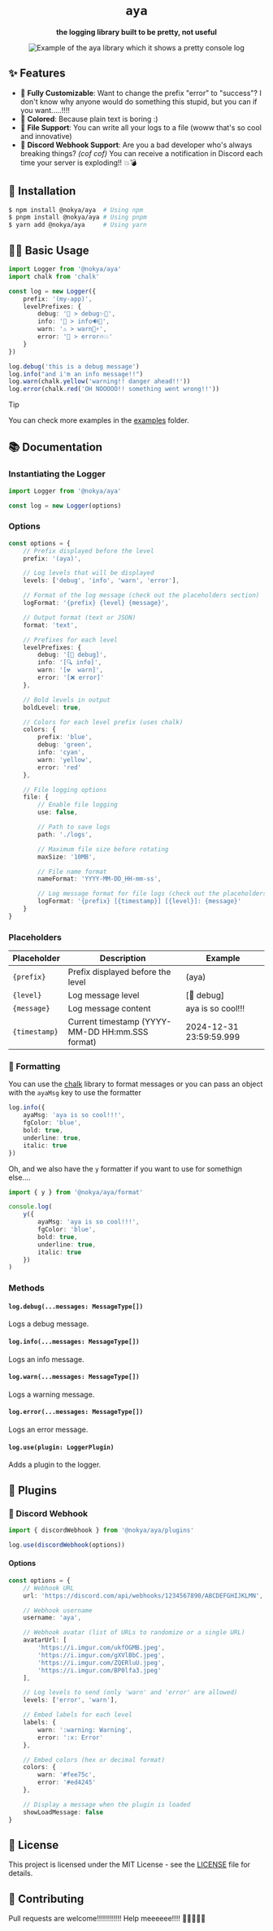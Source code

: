 <h1 align="center"><code>aya</code></h1>

<p align="center"><b>the logging library built to be pretty, not useful</b></p>

<p align="center">
  <img src="https://github.com/user-attachments/assets/67a35b74-ad1e-43d3-9a1a-a6218642f568" alt="Example of the aya library which it shows a pretty console log" />
</p>

## ✨ Features

-   🌸 **Fully Customizable**: Want to change the prefix "error" to "success"? I don't know why anyone would do something this stupid, but you can if you want.....!!!!
-   🎨 **Colored**: Because plain text is boring :)
-   📝 **File Support**: You can write all your logs to a file (woww that's so cool and innovative)
-   👾 **Discord Webhook Support**: Are you a bad developer who's always breaking things? _(cof cof)_ You can receive a notification in Discord each time your server is exploding!! 💥💣

## 📩 Installation

```bash
$ npm install @nokya/aya  # Using npm
$ pnpm install @nokya/aya # Using pnpm
$ yarn add @nokya/aya     # Using yarn
```

## 👩‍💻 Basic Usage

```ts
import Logger from '@nokya/aya'
import chalk from 'chalk'

const log = new Logger({
    prefix: '(my-app)',
    levelPrefixes: {
        debug: '🐛 > debug✨🐜',
        info: '📢 > info🔊🔎',
        warn: '⚠️ > warn🚨⚡',
        error: '🚨 > error🔥💥'
    }
})

log.debug('this is a debug message')
log.info("and i'm an info message!!")
log.warn(chalk.yellow('warning!! danger ahead!!'))
log.error(chalk.red('OH NOOOOO!! something went wrong!!'))
```

> [!TIP]
> You can check more examples in the [examples](src/examples/) folder.

## 📚 Documentation

### Instantiating the Logger

```ts
import Logger from '@nokya/aya'

const log = new Logger(options)
```

### Options

```ts
const options = {
    // Prefix displayed before the level
    prefix: '(aya)',

    // Log levels that will be displayed
    levels: ['debug', 'info', 'warn', 'error'],

    // Format of the log message (check out the placeholders section)
    logFormat: '{prefix} {level} {message}',

    // Output format (text or JSON)
    format: 'text',

    // Prefixes for each level
    levelPrefixes: {
        debug: '[🐛 debug]',
        info: '[🔍 info]',
        warn: '[☢️  warn]',
        error: '[❌ error]'
    },

    // Bold levels in output
    boldLevel: true,

    // Colors for each level prefix (uses chalk)
    colors: {
        prefix: 'blue',
        debug: 'green',
        info: 'cyan',
        warn: 'yellow',
        error: 'red'
    },

    // File logging options
    file: {
        // Enable file logging
        use: false,

        // Path to save logs
        path: './logs',

        // Maximum file size before rotating
        maxSize: '10MB',

        // File name format
        nameFormat: 'YYYY-MM-DD_HH-mm-ss',

        // Log message format for file logs (check out the placeholders section)
        logFormat: '{prefix} [{timestamp}] [{level}]: {message}'
    }
}
```

### Placeholders

| Placeholder   | Description                                     | Example                 |
| ------------- | ----------------------------------------------- | ----------------------- |
| `{prefix}`    | Prefix displayed before the level               | (aya)                   |
| `{level}`     | Log message level                               | [🐛 debug]              |
| `{message}`   | Log message content                             | aya is so cool!!!       |
| `{timestamp}` | Current timestamp (YYYY-MM-DD HH:mm.SSS format) | 2024-12-31 23:59:59.999 |

### 🎨 Formatting

You can use the [chalk](https://github.com/chalk/chalk) library to format messages or you can pass an object with the `ayaMsg` key to use the formatter

```ts
log.info({
    ayaMsg: 'aya is so cool!!!',
    fgColor: 'blue',
    bold: true,
    underline: true,
    italic: true
})
```

Oh, and we also have the `y` formatter if you want to use for somethign else....

```ts
import { y } from '@nokya/aya/format'

console.log(
    y({
        ayaMsg: 'aya is so cool!!!',
        fgColor: 'blue',
        bold: true,
        underline: true,
        italic: true
    })
)
```

### Methods

#### `log.debug(...messages: MessageType[])`

Logs a debug message.

#### `log.info(...messages: MessageType[])`

Logs an info message.

#### `log.warn(...messages: MessageType[])`

Logs a warning message.

#### `log.error(...messages: MessageType[])`

Logs an error message.

#### `log.use(plugin: LoggerPlugin)`

Adds a plugin to the logger.

## 🔌 Plugins

### 👾 Discord Webhook

```ts
import { discordWebhook } from '@nokya/aya/plugins'

log.use(discordWebhook(options))
```

#### Options

```ts
const options = {
    // Webhook URL
    url: 'https://discord.com/api/webhooks/1234567890/ABCDEFGHIJKLMN',

    // Webhook username
    username: 'aya',

    // Webhook avatar (list of URLs to randomize or a single URL)
    avatarUrl: [
        'https://i.imgur.com/ukfOGMB.jpeg',
        'https://i.imgur.com/gXVlBbC.jpeg',
        'https://i.imgur.com/ZQERluU.jpeg',
        'https://i.imgur.com/BP0lfa3.jpeg'
    ],

    // Log levels to send (only 'warn' and 'error' are allowed)
    levels: ['error', 'warn'],

    // Embed labels for each level
    labels: {
        warn: ':warning: Warning',
        error: ':x: Error'
    },

    // Embed colors (hex or decimal format)
    colors: {
        warn: '#fee75c',
        error: '#ed4245'
    },

    // Display a message when the plugin is loaded
    showLoadMessage: false
}
```

## 📜 License

This project is licensed under the MIT License - see the [LICENSE](LICENSE) file for details.

## 🌱 Contributing

Pull requests are welcome!!!!!!!!!!!! Help meeeeee!!!! 🌸🌸🌸🌸🌸
